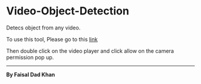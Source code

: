 # Video-Object-Detection
<p>Detecs object from any video.</p>

<p>To use this tool, Please go to this <a href="https://faisaldadkhan13.github.io/Video-Object-Detection">link</a> </p>
<p> Then double click on the video player and click allow on the camera permission pop up. </p>


----------------------------------------------------------------------------------------------------------


**By Faisal Dad Khan**
